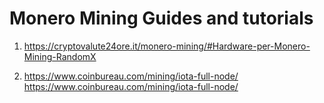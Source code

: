 # Monero Mining Guides and tutorials

1. https://cryptovalute24ore.it/monero-mining/#Hardware-per-Monero-Mining-RandomX

2. https://www.coinbureau.com/mining/iota-full-node/
https://www.coinbureau.com/mining/iota-full-node/



